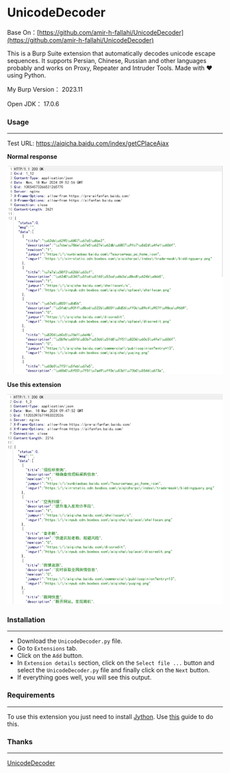 # UnicodeDecoder

Base On：[https://github.com/amir-h-fallahi/UnicodeDecoder](https://github.com/amir-h-fallahi/UnicodeDecoder)

This is a Burp Suite extension that automatically decodes unicode escape sequences. It supports Persian, Chinese, Russian and other languages probably and works on Proxy, Repeater and Intruder Tools. Made with ❤️ using Python.

My Burp Version： 2023.11

Open JDK： 17.0.6

### Usage

----

Test URL: https://aiqicha.baidu.com/index/getCPlaceAjax

**Normal response**

![before](https://github.com/daliang987/UnicodeDecoder/blob/master/img/before.png)

**Use this extension**

![after](https://github.com/daliang987/UnicodeDecoder/blob/master/img/after.png)

### Installation

---

- Download the `UnicodeDecoder.py` file.
- Go to `Extensions` tab.
- Click on the `Add` button.
- In `Extension details` section, click on the `Select file ...` button and select the `UnicodeDecoder.py` file and finally click on the `Next` button.
- If everything goes well, you will see this output.



### Requirements

---

To use this extension you just need to install [Jython](https://www.jython.org/download). Use [this](https://portswigger.net/burp/documentation/desktop/extensions/installing-extensions) guide to do this.

### Thanks

---

[UnicodeDecoder](https://github.com/amir-h-fallahi/UnicodeDecoder)